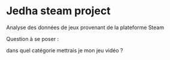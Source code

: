 # Jedha steam project

Analyse des données de jeux provenant de la plateforme Steam

Question à se poser :

dans quel catégorie mettrais je mon jeu vidéo ?
